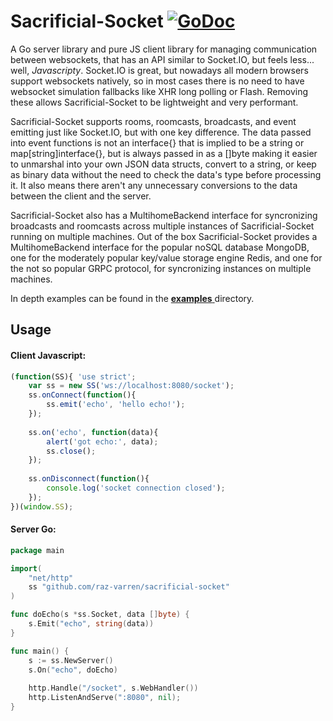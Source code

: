 Sacrificial-Socket [![GoDoc](https://godoc.org/github.com/raz-varren/sacrificial-socket?status.svg)](https://godoc.org/github.com/raz-varren/sacrificial-socket)
==================

A Go server library and pure JS client library for managing communication between websockets, that has an API similar to Socket.IO, but feels less... well, *Javascripty*. Socket.IO is great, but nowadays all modern browsers support websockets natively, so in most cases there is no need to have websocket simulation fallbacks like XHR long polling or Flash. Removing these allows Sacrificial-Socket to be lightweight and very performant.

Sacrificial-Socket supports rooms, roomcasts, broadcasts, and event emitting just like Socket.IO, but with one key difference. The data passed into event functions is not an interface{} that is implied to be a string or map[string]interface{}, but is always passed in as a []byte making it easier to unmarshal into your own JSON data structs, convert to a string, or keep as binary data without the need to check the data's type before processing it. It also means there aren't any unnecessary conversions to the data between the client and the server.

Sacrificial-Socket also has a MultihomeBackend interface for syncronizing broadcasts and roomcasts across multiple instances of Sacrificial-Socket running on multiple machines. Out of the box Sacrificial-Socket provides a MultihomeBackend interface for the popular noSQL database MongoDB, one for the moderately popular key/value storage engine Redis, and one for the not so popular GRPC protocol, for syncronizing instances on multiple machines.

In depth examples can be found in the [__examples__ ](https://github.com/raz-varren/sacrificial-socket/tree/master/examples "Examples") directory.

Usage
-----
#### Client Javascript:
```javascript
(function(SS){ 'use strict';
    var ss = new SS('ws://localhost:8080/socket');
    ss.onConnect(function(){
        ss.emit('echo', 'hello echo!');
    });
    
    ss.on('echo', function(data){
        alert('got echo:', data);
        ss.close();
    });
    
    ss.onDisconnect(function(){
        console.log('socket connection closed');
    });
})(window.SS);
```

#### Server Go:
```go
package main

import(
    "net/http"
    ss "github.com/raz-varren/sacrificial-socket"
)

func doEcho(s *ss.Socket, data []byte) {
    s.Emit("echo", string(data))
}

func main() {
    s := ss.NewServer()
    s.On("echo", doEcho)
    
    http.Handle("/socket", s.WebHandler())
    http.ListenAndServe(":8080", nil);
}
```

